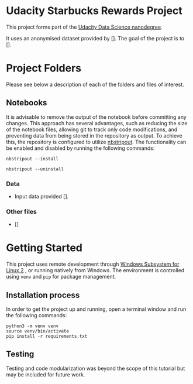 # Udacity Starbucks Rewards Project
This project forms part of the [Udacity Data Science nanodegree](https://www.udacity.com/course/data-scientist-nanodegree--nd025?utm_source=gsem_brand&utm_medium=ads_r&utm_campaign=19167921312_c_individuals&utm_term=143524484639&utm_keyword=udacity%20data%20science_p&gclid=Cj0KCQiA5NSdBhDfARIsALzs2EAHpUX_4D3aZrBcu_PbklsCJYBWFEupJ-i6mpiKLVpCNy_7u8hDLVoaAje4EALw_wcB). 

It uses an anonymised dataset provided by []. The goal of the project is to [].

# Project Folders
Please see below a description of each of the folders and files of interest.                                       

## Notebooks
It is advisable to remove the output of the notebook before committing any changes. This approach has several advantages, such as reducing the size of the notebook files, allowing git to track only code modifications, and preventing data from being stored in the repository as output. To achieve this, the repository is configured to utilize [nbstripout](https://github.com/kynan/nbstripout).
The functionality can be enabled and disabled by running the following commands:
```
nbstripout --install
```
```
nbstripout --uninstall
```

### Data                                               
- Input data provided [].                               

### Other files                                               
- []

# Getting Started
This project uses remote development through [Windows Subsystem for Linux 2](https://docs.microsoft.com/en-us/windows/wsl/install) , or running natively from Windows. The environment is controlled using `venv` and `pip` for package management.

## Installation process
In order to get the project up and running, open a terminal window and run the following commands:

```
python3 -m venv venv
source venv/bin/activate
pip install -r requirements.txt
```

## Testing
Testing and code modularization was beyond the scope of this tutorial but may be included for future work.